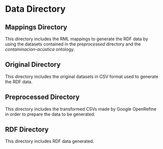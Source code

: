 # Data Directory

## Mappings Directory
This directory includes the RML mappings to generate the RDF data by using the datasets contained in the *preprocessed* directory and the *contaminacion-acústica* ontology.

## Original Directory
This directory includes the original datasets in CSV format used to generate the RDF data.

## Preprocessed Directory
This directory includes the transformed CSVs made by Google OpenRefine in order to prepare the data to be generated.

## RDF Directory
This directory includes RDF data generated.
